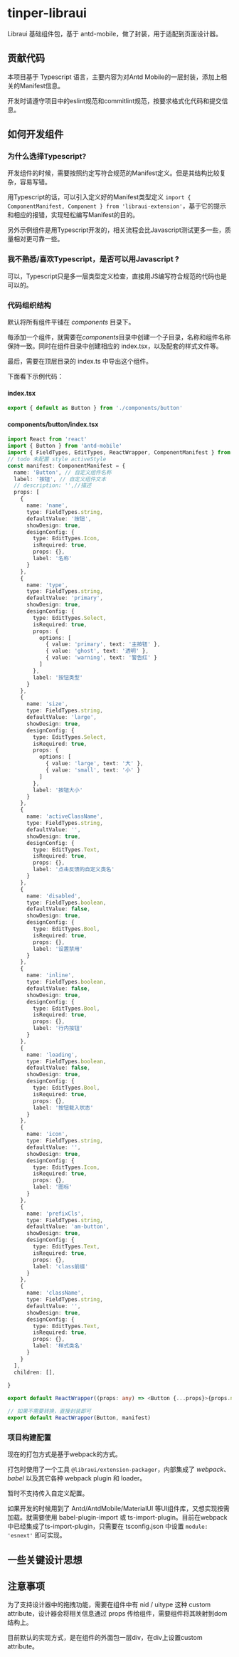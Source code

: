 # tinper-libraui

Libraui 基础组件包，基于 antd-mobile，做了封装，用于适配到页面设计器。

## 贡献代码

本项目基于 Typescript 语言，主要内容为对Antd Mobile的一层封装，添加上相关的Manifest信息。

开发时请遵守项目中的eslint规范和commitlint规范，按要求格式化代码和提交信息。

## 如何开发组件

### 为什么选择Typescript?

开发组件的时候，需要按照约定写符合规范的Manifest定义。但是其结构比较复杂，容易写错。

用Typescript的话，可以引入定义好的Manifest类型定义 ` import { ComponentManifest, Component } from 'libraui-extension' `，基于它的提示和相应的报错，实现轻松编写Manifest的目的。

另外示例组件是用Typescript开发的，相关流程会比Javascript测试更多一些，质量相对更可靠一些。

### 我不熟悉/喜欢Typescript，是否可以用Javascript ?

可以，Typescript只是多一层类型定义检查，直接用JS编写符合规范的代码也是可以的。

### 代码组织结构

默认将所有组件平铺在 *components* 目录下。

每添加一个组件，就需要在*components*目录中创建一个子目录，名称和组件名称保持一致。同时在组件目录中创建相应的 index.tsx，以及配套的样式文件等。

最后，需要在顶层目录的 index.ts 中导出这个组件。

下面看下示例代码：

#### index.tsx

```typescript
export { default as Button } from './components/button'
```

#### components/button/index.tsx

```typescript
import React from 'react'
import { Button } from 'antd-mobile'
import { FieldTypes, EditTypes, ReactWrapper, ComponentManifest } from 'libraui-extension'
// todo 未配置 style activeStyle
const manifest: ComponentManifest = {
  name: 'Button', // 自定义组件名称
  label: '按钮', // 自定义组件文本
  // description: '',//描述
  props: [
    {
      name: 'name',
      type: FieldTypes.string,
      defaultValue: '按钮',
      showDesign: true,
      designConfig: {
        type: EditTypes.Icon,
        isRequired: true,
        props: {},
        label: '名称'
      }
    },
    {
      name: 'type',
      type: FieldTypes.string,
      defaultValue: 'primary',
      showDesign: true,
      designConfig: {
        type: EditTypes.Select,
        isRequired: true,
        props: {
          options: [
            { value: 'primary', text: '主按钮' },
            { value: 'ghost', text: '透明' },
            { value: 'warning', text: '警告红' }
          ]
        },
        label: '按钮类型'
      }
    },
    {
      name: 'size',
      type: FieldTypes.string,
      defaultValue: 'large',
      showDesign: true,
      designConfig: {
        type: EditTypes.Select,
        isRequired: true,
        props: {
          options: [
            { value: 'large', text: '大' },
            { value: 'small', text: '小' }
          ]
        },
        label: '按钮大小'
      }
    },
    {
      name: 'activeClassName',
      type: FieldTypes.string,
      defaultValue: '',
      showDesign: true,
      designConfig: {
        type: EditTypes.Text,
        isRequired: true,
        props: {},
        label: '点击反馈的自定义类名'
      }
    },
    {
      name: 'disabled',
      type: FieldTypes.boolean,
      defaultValue: false,
      showDesign: true,
      designConfig: {
        type: EditTypes.Bool,
        isRequired: true,
        props: {},
        label: '设置禁用'
      }
    },
    {
      name: 'inline',
      type: FieldTypes.boolean,
      defaultValue: false,
      showDesign: true,
      designConfig: {
        type: EditTypes.Bool,
        isRequired: true,
        props: {},
        label: '行内按钮'
      }
    },
    {
      name: 'loading',
      type: FieldTypes.boolean,
      defaultValue: false,
      showDesign: true,
      designConfig: {
        type: EditTypes.Bool,
        isRequired: true,
        props: {},
        label: '按钮载入状态'
      }
    },
    {
      name: 'icon',
      type: FieldTypes.string,
      defaultValue: '',
      showDesign: true,
      designConfig: {
        type: EditTypes.Icon,
        isRequired: true,
        props: {},
        label: '图标'
      }
    },
    {
      name: 'prefixCls',
      type: FieldTypes.string,
      defaultValue: 'am-button',
      showDesign: true,
      designConfig: {
        type: EditTypes.Text,
        isRequired: true,
        props: {},
        label: 'class前缀'
      }
    },
    {
      name: 'className',
      type: FieldTypes.string,
      defaultValue: '',
      showDesign: true,
      designConfig: {
        type: EditTypes.Text,
        isRequired: true,
        props: {},
        label: '样式类名'
      }
    }
  ],
  children: [],
  
}

export default ReactWrapper((props: any) => <Button {...props}>{props.name}</Button>, manifest)

// 如果不需要转换，直接封装即可
export default ReactWrapper(Button, manifest)
```

### 项目构建配置

现在的打包方式是基于webpack的方式。

打包时使用了一个工具 `@libraui/extension-packager`，内部集成了 *webpack*、*babel* 以及其它各种 webpack plugin 和 loader。

暂时不支持传入自定义配置。

如果开发的时候用到了 Antd/AntdMobile/MaterialUI 等UI组件库，又想实现按需加载。就需要使用 babel-plugin-import 或 ts-import-plugin。目前在webpack中已经集成了ts-import-plugin，只需要在 tsconfig.json 中设置 `module: 'esnext'` 即可实现。


## 一些关键设计思想

## 注意事项

为了支持设计器中的拖拽功能，需要在组件中有 nid / uitype 这种 custom attribute，设计器会将相关信息通过 props 传给组件，需要组件将其映射到dom结构上。

目前默认的实现方式，是在组件的外面包一层div，在div上设置custom attribute。

